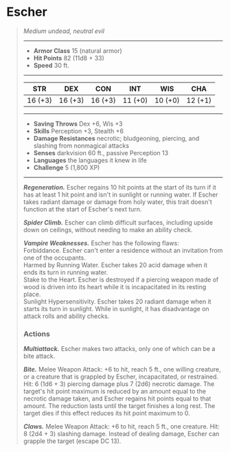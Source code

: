 # Escher
>*Medium undead, neutral evil*
>___
>- **Armor Class** 15 (natural armor)
>- **Hit Points** 82 (11d8 + 33)
>- **Speed** 30 ft.
>___
>|STR|DEX|CON|INT|WIS|CHA|
>|:---:|:---:|:---:|:---:|:---:|:---:|
>|16 (+3)|16 (+3)|16 (+3)|11 (+0)|10 (+0)|12 (+1)|
>___
>- **Saving Throws** Dex +6, Wis +3
>- **Skills** Perception +3, Stealth +6
>- **Damage Resistances** necrotic; bludgeoning, piercing, and slashing from nonmagical attacks
>- **Senses** darkvision 60 ft., passive Perception 13
>- **Languages** the languages it knew in life
>- **Challenge** 5 (1,800 XP)
>___
>***Regeneration.*** Escher regains 10 hit points at the start of its turn if it has at least 1 hit point and isn't in sunlight or running water. If Escher takes radiant damage or damage from holy water, this trait doesn't function at the start of Escher's next turn.  
>
>***Spider Climb.*** Escher can climb difficult surfaces, including upside down on ceilings, without needing to make an ability check.  
>
>***Vampire Weaknesses.*** Escher has the following flaws:  
>Forbiddance. Escher can't enter a residence without an invitation from one of the occupants.  
>Harmed by Running Water. Escher takes 20 acid damage when it ends its turn in running water.  
>Stake to the Heart. Escher is destroyed if a piercing weapon made of wood is driven into its heart while it is incapacitated in its resting place.  
>Sunlight Hypersensitivity. Escher takes 20 radiant damage when it starts its turn in sunlight. While in sunlight, it has disadvantage on attack rolls and ability checks.  
>
>### Actions
>***Multiattack.*** Escher makes two attacks, only one of which can be a bite attack.  
>
>***Bite.*** Melee Weapon Attack: +6 to hit, reach 5 ft., one willing creature, or a creature that is grappled by Escher, incapacitated, or restrained. Hit: 6 (1d6 + 3) piercing damage plus 7 (2d6) necrotic damage. The target's hit point maximum is reduced by an amount equal to the necrotic damage taken, and Escher regains hit points equal to that amount. The reduction lasts until the target finishes a long rest. The target dies if this effect reduces its hit point maximum to 0.  
>
>***Claws.*** Melee Weapon Attack: +6 to hit, reach 5 ft., one creature. Hit: 8 (2d4 + 3) slashing damage. Instead of dealing damage, Escher can grapple the target (escape DC 13).